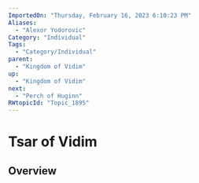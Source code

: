 ```yaml
---
ImportedOn: "Thursday, February 16, 2023 6:10:23 PM"
Aliases:
  - "Alexor Yodorovic"
Category: "Individual"
Tags:
  - "Category/Individual"
parent:
  - "Kingdom of Vidim"
up:
  - "Kingdom of Vidim"
next:
  - "Perch of Huginn"
RWtopicId: "Topic_1895"
---
```

# Tsar of Vidim
## Overview
